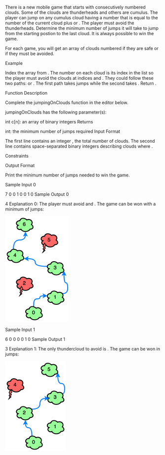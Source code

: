 There is a new mobile game that starts with consecutively numbered clouds. Some of the clouds are thunderheads and others are cumulus. The player can jump on any cumulus cloud having a number that is equal to the number of the current cloud plus  or . The player must avoid the thunderheads. Determine the minimum number of jumps it will take to jump from the starting postion to the last cloud. It is always possible to win the game.

For each game, you will get an array of clouds numbered  if they are safe or  if they must be avoided.

Example

Index the array from . The number on each cloud is its index in the list so the player must avoid the clouds at indices  and . They could follow these two paths:  or . The first path takes  jumps while the second takes . Return .

Function Description

Complete the jumpingOnClouds function in the editor below.

jumpingOnClouds has the following parameter(s):

int c[n]: an array of binary integers
Returns

int: the minimum number of jumps required
Input Format

The first line contains an integer , the total number of clouds. The second line contains  space-separated binary integers describing clouds  where .

Constraints

Output Format

Print the minimum number of jumps needed to win the game.

Sample Input 0

7
0 0 1 0 0 1 0
Sample Output 0

4
Explanation 0:
The player must avoid  and . The game can be won with a minimum of  jumps:

![alt text](jump_1.png)

Sample Input 1

6
0 0 0 0 1 0
Sample Output 1

3
Explanation 1:
The only thundercloud to avoid is . The game can be won in  jumps:

![alt text](jump_2.png)
